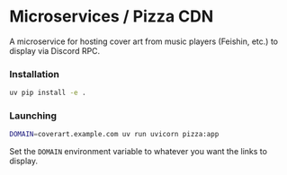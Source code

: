 # Microservices / Pizza CDN

A microservice for hosting cover art from music players (Feishin, etc.) to display via Discord RPC.

### Installation

```sh
uv pip install -e .
```

### Launching

```sh
DOMAIN=coverart.example.com uv run uvicorn pizza:app
```

Set the `DOMAIN` environment variable to whatever you want the links to display.
